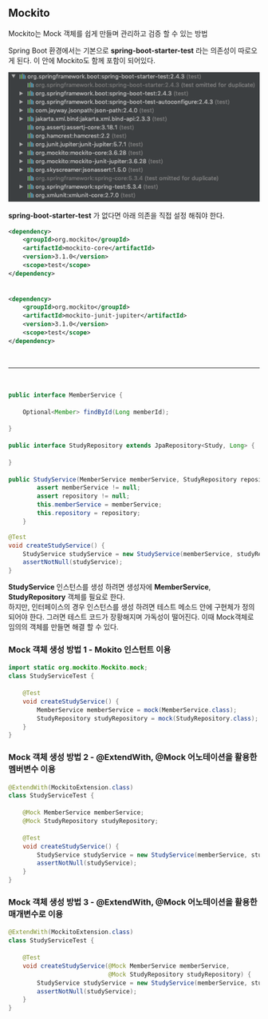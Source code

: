 ## Mockito

Mockito는 Mock 객체를 쉽게 만들며 관리하고 검증 할 수 있는 방법

Spring Boot 환경에서는 기본으로 **spring-boot-starter-test** 라는 의존성이 따로오게 된다.
이 안에 Mockito도 함께 포함이 되어있다.

![](img/2021-03-25_mokito01.png)

**spring-boot-starter-test** 가 없다면 아래 의존을 직접 설정 해줘야 한다.

```xml
<dependency>
    <groupId>org.mockito</groupId>
    <artifactId>mockito-core</artifactId>
    <version>3.1.0</version>
    <scope>test</scope>
</dependency>


<dependency>
    <groupId>org.mockito</groupId>
    <artifactId>mockito-junit-jupiter</artifactId>
    <version>3.1.0</version>
    <scope>test</scope>
</dependency>
```

<br>
<hr>
<br>

```java
public interface MemberService {

    Optional<Member> findById(Long memberId);

}

public interface StudyRepository extends JpaRepository<Study, Long> {

}

public StudyService(MemberService memberService, StudyRepository repository) {
        assert memberService != null;
        assert repository != null;
        this.memberService = memberService;
        this.repository = repository;
    }
```


```java
@Test
void createStudyService() {
    StudyService studyService = new StudyService(memberService, studyRepository);
    assertNotNull(studyService);
}
```
**StudyService** 인스턴스를 생성 하려면 생성자에 **MemberService**, **StudyRepository** 객체를 필요로 한다.<br>
하지만, 인터페이스의 경우 인스턴스를 생성 하려면 테스트 메소드 안에 구현체가 정의 되어야 한다.
그러면 테스트 코드가 장황해지며 가독성이 떨어진다. 이때 Mock객체로 임의의 객체를 만들면 해결 할 수 있다.

### Mock 객체 생성 방법 1 - Mokito 인스턴트 이용
```java
import static org.mockito.Mockito.mock;
class StudyServiceTest {

    @Test
    void createStudyService() {
        MemberService memberService = mock(MemberService.class);
        StudyRepository studyRepository = mock(StudyRepository.class);
    }
}
```
### Mock 객체 생성 방법 2 - @ExtendWith, @Mock 어노테이션을 활용한 멤버변수 이용
```java
@ExtendWith(MockitoExtension.class)
class StudyServiceTest {

    @Mock MemberService memberService;
    @Mock StudyRepository studyRepository;

    @Test
    void createStudyService() {
        StudyService studyService = new StudyService(memberService, studyRepository);
        assertNotNull(studyService);
    }
}
```
### Mock 객체 생성 방법 3 - @ExtendWith, @Mock 어노테이션을 활용한 매개변수로 이용
```java
@ExtendWith(MockitoExtension.class)
class StudyServiceTest {
    
    @Test
    void createStudyService(@Mock MemberService memberService,
                            @Mock StudyRepository studyRepository) {
        StudyService studyService = new StudyService(memberService, studyRepository);
        assertNotNull(studyService);
    }
}
```


